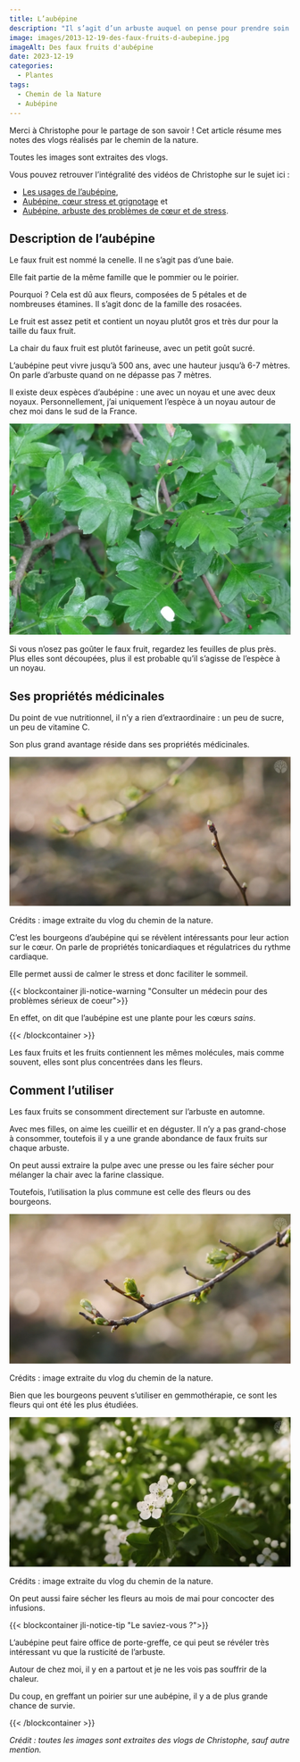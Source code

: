 ```yaml
---
title: L’aubépine
description: "Il s’agit d’un arbuste auquel on pense pour prendre soin du cœur. On utilise surtout ses fleurs en mai, en gemmothérapie. C’est à ce moment que vous trouverez les bourgeons puis en septembre, les faux fruits rouges pourront être dégustés. Belle découverte !"
image: images/2013-12-19-des-faux-fruits-d-aubepine.jpg
imageAlt: Des faux fruits d'aubépine
date: 2023-12-19
categories:
  - Plantes
tags:
  - Chemin de la Nature
  - Aubépine
---
```


Merci à Christophe pour le partage de son savoir ! Cet article résume mes notes des vlogs réalisés par le chemin de la nature.

Toutes les images sont extraites des vlogs.

<!-- more -->

Vous pouvez retrouver l’intégralité des vidéos de Christophe sur le sujet ici :

- [Les usages de l’aubépine](https://www.youtube.com/watch?v=okW9-N9gX3A),
- [Aubépine, cœur stress et grignotage](https://www.youtube.com/watch?v=xy4CWKc8Huc) et
- [Aubépine, arbuste des problèmes de cœur et de stress](https://www.youtube.com/watch?v=cYaZejgjDmE).

## Description de l’aubépine

Le faux fruit est nommé la cenelle. Il ne s’agit pas d’une baie.

Elle fait partie de la même famille que le pommier ou le poirier.

Pourquoi ? Cela est dû aux fleurs, composées de 5 pétales et de nombreuses étamines. Il s’agit donc de la famille des rosacées.

Le fruit est assez petit et contient un noyau plutôt gros et très dur pour la taille du faux fruit.

La chair du faux fruit est plutôt farineuse, avec un petit goût sucré.

L’aubépine peut vivre jusqu’à 500 ans, avec une hauteur jusqu’à 6-7 mètres. On parle d’arbuste quand on ne dépasse pas 7 mètres.

Il existe deux espèces d’aubépine : une avec un noyau et une avec deux noyaux. Personnellement, j’ai uniquement l’espèce à un noyau autour de chez moi dans le sud de la France.

![Des feuilles d’aubépine. Crédit : image de Olive Titus extraite sur Flickr](images/des-feuilles-d-aubepine.jpg)

Si vous n’osez pas goûter le faux fruit, regardez les feuilles de plus près. Plus elles sont découpées, plus il est probable qu’il s’agisse de l’espèce à un noyau.

## Ses propriétés médicinales

Du point de vue nutritionnel, il n’y a rien d’extraordinaire : un peu de sucre, un peu de vitamine C.

Son plus grand avantage réside dans ses propriétés médicinales.

![Des bourgeons d’aubépine](images/des-bourgeons-d-aubepine.jpg)

Crédits : image extraite du vlog du chemin de la nature.

C’est les bourgeons d’aubépine qui se révèlent intéressants pour leur action sur le cœur. On parle de propriétés tonicardiaques et régulatrices du rythme cardiaque.

Elle permet aussi de calmer le stress et donc faciliter le sommeil.

{{< blockcontainer jli-notice-warning "Consulter un médecin pour des problèmes sérieux de coeur">}}

En effet, on dit que l’aubépine est une plante pour les cœurs _sains_.

{{< /blockcontainer >}}

Les faux fruits et les fruits contiennent les mêmes molécules, mais comme souvent, elles sont plus concentrées dans les fleurs.

## Comment l’utiliser

Les faux fruits se consomment directement sur l’arbuste en automne.

Avec mes filles, on aime les cueillir et en déguster. Il n’y a pas grand-chose à consommer, toutefois il y a une grande abondance de faux fruits sur chaque arbuste.

On peut aussi extraire la pulpe avec une presse ou les faire sécher pour mélanger la chair avec la farine classique.

Toutefois, l’utilisation la plus commune est celle des fleurs ou des bourgeons.

![Des bourgeons d’aubépine qui s’ouvrent](images/des-bourgeons-d-aubepine-qui-s-ouvrent.jpg)

Crédits : image extraite du vlog du chemin de la nature.

Bien que les bourgeons peuvent s’utiliser en gemmothérapie, ce sont les fleurs qui ont été les plus étudiées.

![Des fleurs d’aubépine](images/des-fleurs-d-aubepine.jpg)

Crédits : image extraite du vlog du chemin de la nature.

On peut aussi faire sécher les fleurs au mois de mai pour concocter des infusions.

{{< blockcontainer jli-notice-tip "Le saviez-vous ?">}}

L’aubépine peut faire office de porte-greffe, ce qui peut se révéler très intéressant vu que la rusticité de l’arbuste.

Autour de chez moi, il y en a partout et je ne les vois pas souffrir de la chaleur.

Du coup, en greffant un poirier sur une aubépine, il y a de plus grande chance de survie.

{{< /blockcontainer >}}

_Crédit : toutes les images sont extraites des vlogs de Christophe, sauf autre mention._
